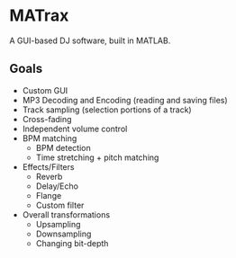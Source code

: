 # MATrax

A GUI-based DJ software, built in MATLAB.

## Goals

* Custom GUI
* MP3 Decoding and Encoding (reading and saving files)
* Track sampling (selection portions of a track)
* Cross-fading
* Independent volume control
* BPM matching
  * BPM detection
  * Time stretching + pitch matching
* Effects/Filters
  * Reverb
  * Delay/Echo
  * Flange
  * Custom filter
* Overall transformations
  * Upsampling
  * Downsampling
  * Changing bit-depth
